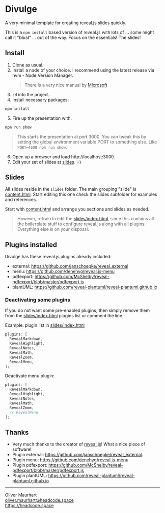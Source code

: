 # Divulge

A very minimal template for creating reveal.js slides quickly.

This is a `npm install` based version of reveal.js with lots of ... some might
call it "bloat" ... out of the way. Focus on the essentials! The slides!

## Install

1. Clone as usual.
2. Install a node of your choice.
   I recommend using the latest release via nvm - Node Version Manager.
   > There is a very nice manual by [Microsoft](https://learn.microsoft.com/en-us/windows/dev-environment/javascript/nodejs-on-windows)
3. `cd` into the project.
4. Install necessary packages:

```bash
npm install
```

5. Fire up the presentation with:

```bash
npm run show
```

> This starts the presentation at port 3000. You can tweak this by
> setting the global environment variable PORT to something else.
> Like `PORT=4000 npm run show`.

6. Open up a browser and load http://localhost:3000.
7. Edit your set of slides at [slides](./slides/). =)

## Slides

All slides reside in the `slides` folder. The main grouping "slide" is
[content.html](slides/content.html). Start editing this one check the
slides subfolder for examples and references.

Start with [content.html](slides/content.html) and arrange you sections
and slides as needed.

> However, refrain to edit the [slides/index.html](slides/index.html), since
> this contains all the boilerplate stuff to configure reveal.js along with
> all plugins. Everything else is on your disposal.

## Plugins installed

Divulge has these reveal.js plugins already included:

- external: https://github.com/janschoepke/reveal_external
- menu: https://github.com/denehyg/reveal.js-menu
- pdfexport: https://github.com/McShelby/reveal-pdfexport/blob/master/pdfexport.js
- plantUML: https://github.com/reveal-plantuml/reveal-plantuml.github.io

### Deactivating some plugins

If you do not want some pre-enabled plugins, then simply remove them
from the [slides/index.html](slides/index.html) plugins list or comment
the line.

Example: plugin list in [slides/index.html](slides/index.html)

```javascript
plugins: [
  RevealMarkdown,
  RevealHighlight,
  RevealNotes,
  RevealMath,
  RevealZoom,
  RevealMenu,
];
```

Deactivate menu plugin:

```javascript
plugins: [
  RevealMarkdown,
  RevealHighlight,
  RevealNotes,
  RevealMath,
  RevealZoom,
  // RevealMenu
];
```

## Thanks

- Very much thanks to the creator of [reveal.js](https://revealjs.com/)! What
  a nice piece of software!
- Plugin external: https://github.com/janschoepke/reveal_external.
- Plugin menu: https://github.com/denehyg/reveal.js-menu
- Plugin pdfexport: https://github.com/McShelby/reveal-pdfexport/blob/master/pdfexport.js
- Plugin plantUML: https://github.com/reveal-plantuml/reveal-plantuml.github.io

---

Oliver Maurhart  
oliver.maurhart@headcode.space  
https://headcode.space
